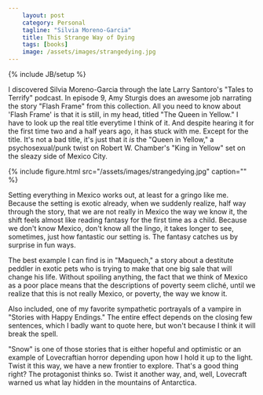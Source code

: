 ```yaml
---
    layout: post
    category: Personal 
    tagline: "Silvia Moreno-Garcia"
    title: This Strange Way of Dying
    tags: [books]
    image: /assets/images/strangedying.jpg
---
```

{% include JB/setup %}

I discovered Silvia Moreno-Garcia through the late Larry Santoro's "Tales to Terrify" podcast. In episode 9, Amy Sturgis does an awesome job narrating the story "Flash Frame" from this collection. All you need to know about 'Flash Frame' is that it is still, in my head, titled "The Queen in Yellow." I have to look up the real title everytime I think of it. And despite hearing it for the first time two and a half years ago, it has stuck with me. Except for the title. It's not a bad title, it's just that it *is* the "Queen in Yellow," a psychosexual/punk twist on Robert W. Chamber's "King in Yellow" set on the sleazy side of Mexico City. 

<!-- more -->


{% include figure.html src="/assets/images/strangedying.jpg" caption=""  %}

Setting everything in Mexico works out, at least for a gringo like me. Because the setting is exotic already, when we suddenly realize, half way through the story, that we are not really in Mexico the way we know it, the shift feels almost like reading fantasy for the first time as a child. Because we don't know Mexico, don't know all the lingo, it takes longer to see, sometimes, just how fantastic our setting is. The fantasy catches us by surprise in fun ways. 

The best example I can find is in "Maquech," a story about a destitute peddler in exotic pets who is trying to make that one big sale that will change his life. Without spoiling anything, the fact that we think of Mexico as a poor place means that the descriptions of poverty seem cliché, until we realize that this is not really Mexico, or poverty, the way we know it.

Also included, one of my favorite sympathetic portrayals of a vampire in "Stories with Happy Endings." The entire effect depends on the closing few sentences, which I badly want to quote here, but won't because I think it will break the spell. 

"Snow" is one of those stories that is either hopeful and optimistic or an example of Lovecraftian horror depending upon how I hold it up to the light. Twist it this way, we have a new frontier to explore. That's a good thing right? The protagonist thinks so. Twist it another way, and, well, Lovecraft warned us what lay hidden in the mountains of Antarctica.
